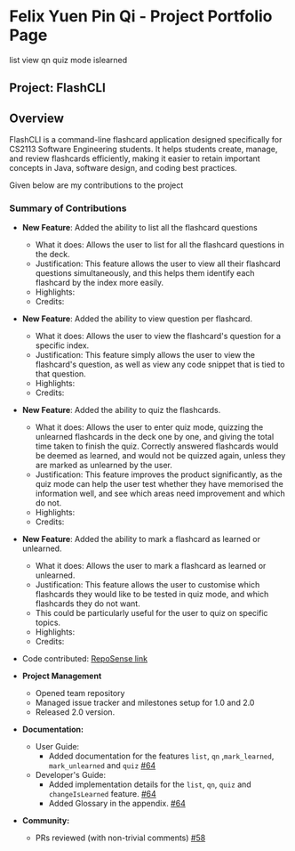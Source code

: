 # Felix Yuen Pin Qi - Project Portfolio Page

list view qn quiz mode islearned
## Project: FlashCLI
## Overview
FlashCLI is a command-line flashcard application designed specifically for CS2113 Software Engineering students. It helps students create, manage, and review flashcards efficiently, making it easier to retain important concepts in Java, software design, and coding best practices.

Given below are my contributions to the project
### Summary of Contributions
- **New Feature**: Added the ability to list all the flashcard questions
    - What it does: Allows the user to list for all the flashcard questions in the deck.
    - Justification: This feature allows the user to view all their flashcard questions simultaneously, and this helps them identify each flashcard by the index more easily.
    - Highlights:
    - Credits:
- **New Feature**: Added the ability to view question per flashcard. 
    - What it does: Allows the user to view the flashcard's question for a specific index.
    - Justification: This feature simply allows the user to view the flashcard's question, as well as view any code snippet that is tied to that question.
    - Highlights:
    - Credits: 
- **New Feature**: Added the ability to quiz the flashcards.
    - What it does: Allows the user to enter quiz mode, quizzing the unlearned flashcards in the deck one by one, and giving the total time taken to finish the quiz. Correctly answered flashcards would be deemed as learned, and would not be quizzed again, unless they are marked as unlearned by the user.
    - Justification: This feature improves the product significantly, as the quiz mode can help the user test whether they have memorised the information well, and see which areas need improvement and which do not.
    - Highlights: 
    - Credits: 
- **New Feature**: Added the ability to mark a flashcard as learned or unlearned.
    - What it does: Allows the user to mark a flashcard as learned or unlearned.
    - Justification: This feature allows the user to customise which flashcards they would like to be tested in quiz mode, and which flashcards they do not want. 
    - This could be particularly useful for the user to quiz on specific topics.
    - Highlights:
    - Credits:


- Code contributed: [RepoSense link](https://nus-cs2113-ay2425s2.github.io/tp-dashboard/?search=felfelyuen&sort=groupTitle&sortWithin=title&timeframe=commit&mergegroup=&groupSelect=groupByRepos&breakdown=true&checkedFileTypes=docs~functional-code~test-code~other&since=2025-02-21&tabOpen=true&tabType=authorship&tabAuthor=felfelyuen&tabRepo=AY2425S2-CS2113-F11-4%2Ftp%5Bmaster%5D&authorshipIsMergeGroup=false&authorshipFileTypes=docs~functional-code~test-code&authorshipIsBinaryFileTypeChecked=false&authorshipIsIgnoredFilesChecked=false)
- **Project Management**
  - Opened team repository
  - Managed issue tracker and milestones setup for 1.0 and 2.0
  - Released 2.0 version.

- **Documentation:**
    - User Guide:
        - Added documentation for the features `list`, `qn` ,`mark_learned`, `mark_unlearned` and `quiz` [#64](https://github.com/AY2425S2-CS2113-F11-4/tp/pull/64)
    - Developer's Guide:
        - Added implementation details for the `list`, `qn`, `quiz` and `changeIsLearned` feature. [#64](https://github.com/AY2425S2-CS2113-F11-4/tp/pull/64)
        - Added Glossary in the appendix. [#64](https://github.com/AY2425S2-CS2113-F11-4/tp/pull/64)
- **Community:**
    - PRs reviewed (with non-trivial comments) [#58](https://github.com/AY2425S2-CS2113-F11-4/tp/pull/58)